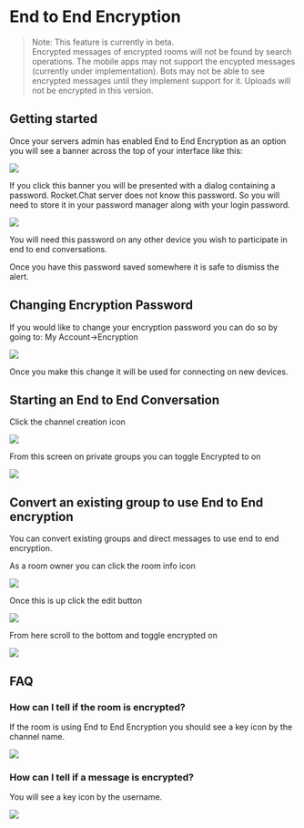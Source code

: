 # End to End Encryption

> Note: This feature is currently in beta.  
> Encrypted messages of encrypted rooms will not be found by search operations.
> The mobile apps may not support the encypted messages (currently under implementation).
> Bots may not be able to see encrypted messages until they implement support for it.
> Uploads will not be encrypted in this version.

## Getting started

Once your servers admin has enabled End to End Encryption as an option you will see a banner across the top of your interface like this:

![ ](e2e-banner.png)

If you click this banner you will be presented with a dialog containing a password. Rocket.Chat server does not know this password. So you will need to store it in your password manager along with your login password.

![ ](e2e-alert.png)

You will need this password on any other device you wish to participate in end to end conversations.

Once you have this password saved somewhere it is safe to dismiss the alert.

## Changing Encryption Password

If you would like to change your encryption password you can do so by going to: My Account->Encryption

![ ](e2e-changepassword.png)

Once you make this change it will be used for connecting on new devices.

## Starting an End to End Conversation

Click the channel creation icon

![ ](e2e-createchannelbutton.png)

From this screen on private groups you can toggle Encrypted to on

![ ](e2e-createchannelscreen.png)

## Convert an existing group to use End to End encryption

You can convert existing groups and direct messages to use end to end encryption.

As a room owner you can click the room info icon

![ ](e2e-roominfo.png)

Once this is up click the edit button

![ ](e2e-editroombutton.png)

From here scroll to the bottom and toggle encrypted on

![ ](e2e-toggle-encrypted.png)

## FAQ

### How can I tell if the room is encrypted?

If the room is using End to End Encryption you should see a key icon by the channel name.

![ ](e2e-keybychannel.png)

### How can I tell if a message is encrypted?

You will see a key icon by the username.

![ ](e2e-keybymessage.png)
